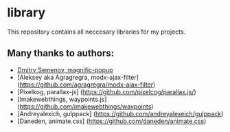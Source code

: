 # library
This repository contains all neccesary libraries for my projects.

## Many thanks to authors: 
* [Dmitry Semenov, magnific-popup](https://github.com/dimsemenov/Magnific-Popup)
* [Aleksey aka Agragregra, modx-ajax-filter] (https://github.com/agragregra/modx-ajax-filter)
* [Pixelkog, parallax-js] (https://github.com/pixelcog/parallax.js/)
* [Imakewebthings, waypoints.js] (https://github.com/imakewebthings/waypoints)
* [Andreyalexich, gulppack] (https://github.com/andreyalexeich/gulppack)
* [Daneden, animate.css] (https://github.com/daneden/animate.css)
